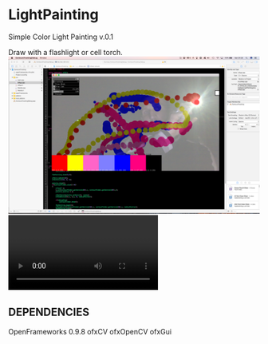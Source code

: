 # LightPainting
Simple Color Light Painting v.0.1

Draw with a flashlight or cell torch.
![alt tag](LightPainting.png)
![alt tag](LightPainting.m4v)
## DEPENDENCIES
OpenFrameworks 0.9.8
ofxCV
ofxOpenCV
ofxGui


